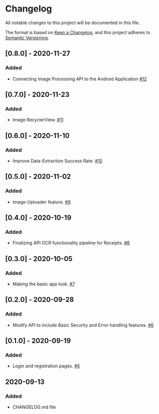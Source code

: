 # Changelog
All notable changes to this project will be documented in this file.

The format is based on [Keep a Changelog](https://keepachangelog.com/en/1.0.0/),
and this project adheres to [Semantic Versioning](https://semver.org/spec/v2.0.0.html).

## [0.8.0] - 2020-11-27
### Added 
- Connecting Image Processing API to the Android Application [#12](https://github.com/SenecaCollegeBTSProjects/Group_12/issues/12)

## [0.7.0] - 2020-11-23
### Added 
- Image RecyclerView. [#11](https://github.com/SenecaCollegeBTSProjects/Group_12/issues/11)

## [0.6.0] - 2020-11-10
### Added 
- Improve Data-Extraction Success Rate. [#10](https://github.com/SenecaCollegeBTSProjects/Group_12/issues/10)

## [0.5.0] - 2020-11-02
### Added 
- Image-Uploader feature. [#9](https://github.com/SenecaCollegeBTSProjects/Group_12/issues/9)

## [0.4.0] - 2020-10-19
### Added 
- Finalizing API OCR functionality pipeline for Receipts. [#8](https://github.com/SenecaCollegeBTSProjects/Group_12/issues/8)

## [0.3.0] - 2020-10-05
### Added 
- Making the basic app look. [#7](https://github.com/SenecaCollegeBTSProjects/Group_12/issues/7)

## [0.2.0] - 2020-09-28
### Added 
- Modify API to include Basic Security and Error handling features. [#6](https://github.com/SenecaCollegeBTSProjects/Group_12/issues/6)

## [0.1.0] - 2020-09-19
### Added 
- Login and registration pages. [#5](https://github.com/SenecaCollegeBTSProjects/Group_12/issues/5)

## 2020-09-13
### Added 
- CHANGELOG.md file
